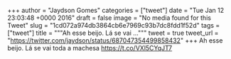 
+++
author = "Jaydson Gomes"
categories = ["tweet"]
date = "Tue Jan 12 23:03:48 +0000 2016"
draft = false
image = "No media found for this Tweet"
slug = "1cd072a974db3864cb6e7969c93b7dc8fdd1f52d"
tags = ["tweet"]
title = """Ah esse beijo. Lá se vai ..."""
tweet = true
tweet_url = "https://twitter.com/jaydson/status/687047354499858432"
+++
Ah esse beijo. Lá se vai toda a machesa https://t.co/VXl5CYqJT7
